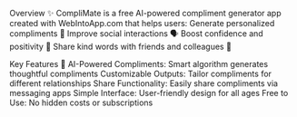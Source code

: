 Overview ✨
CompliMate is a free AI-powered compliment generator app created with WebIntoApp.com that helps users:
Generate personalized compliments 💖
Improve social interactions 🗣️
Boost confidence and positivity 🌟
Share kind words with friends and colleagues 📲

Key Features 🚀
AI-Powered Compliments: Smart algorithm generates thoughtful compliments
Customizable Outputs: Tailor compliments for different relationships
Share Functionality: Easily share compliments via messaging apps
Simple Interface: User-friendly design for all ages
Free to Use: No hidden costs or subscriptions
